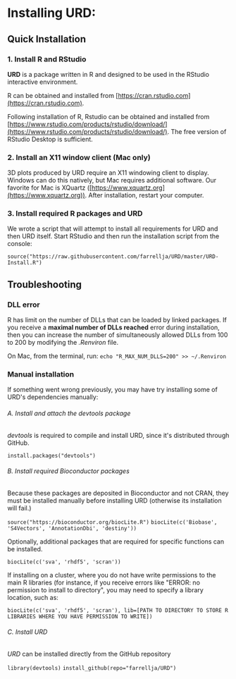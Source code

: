 # Installing URD:

## Quick Installation

### 1. Install R and RStudio

**URD** is a package written in R and designed to be used in the RStudio interactive environment.

R can be obtained and installed from [https://cran.rstudio.com](https://cran.rstudio.com). 

Following installation of R, Rstudio can be obtained and installed from [https://www.rstudio.com/products/rstudio/download/](https://www.rstudio.com/products/rstudio/download/). The free version of RStudio Desktop is sufficient.

### 2. Install an X11 window client (Mac only)

3D plots produced by URD require an X11 windowing client to display. Windows can do this natively, but Mac requires additional software. Our favorite for Mac is XQuartz ([https://www.xquartz.org](https://www.xquartz.org)). After installation, restart your computer.

### 3. Install required R packages and URD

We wrote a script that will attempt to install all requirements for URD and then URD itself. Start RStudio and then run the installation script from the console:

```source("https://raw.githubusercontent.com/farrellja/URD/master/URD-Install.R")```

## Troubleshooting

### DLL error

R has limit on the number of DLLs that can be loaded by linked packages. If you receive a **maximal number of DLLs reached** error during installation, then you can increase the number of simultaneously allowed DLLs from 100 to 200 by modifying the *.Renviron* file.

On Mac, from the terminal, run:
```echo "R_MAX_NUM_DLLS=200" >> ~/.Renviron```

### Manual installation

If something went wrong previously, you may have try installing some of URD's dependencies manually:

###### A. Install and attach the *devtools* package

*devtools* is required to compile and install URD, since it's distributed through GitHub.

```install.packages("devtools")```
     
###### B. Install required Bioconductor packages

Because these packages are deposited in Bioconductor and not CRAN, they must be installed manually before installing URD (otherwise its installation will fail.)

```source("https://bioconductor.org/biocLite.R")```
```biocLite(c('Biobase', 'S4Vectors', 'AnnotationDbi', 'destiny'))```

Optionally, additional packages that are required for specific functions can be installed.

```biocLite(c('sva', 'rhdf5', 'scran'))```

If installing on a cluster, where you do not have write permissions to the main R libraries (for instance, if you receive errors like "ERROR: no permission to install to directory", you may need to specify a library location, such as:

```biocLite(c('sva', 'rhdf5', 'scran'), lib=[PATH TO DIRECTORY TO STORE R LIBRARIES WHERE YOU HAVE PERMISSION TO WRITE])```
     
###### C. Install URD

*URD* can be installed directly from the GitHub repository

```library(devtools)```
```install_github(repo="farrellja/URD")```

	